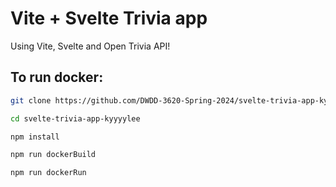 # Vite + Svelte Trivia app
Using Vite, Svelte and Open Trivia API!


## To run docker: 

```bash
git clone https://github.com/DWDD-3620-Spring-2024/svelte-trivia-app-kyyyylee
```

```bash
cd svelte-trivia-app-kyyyylee
```

```bash
npm install 
```

```bash
npm run dockerBuild
```

```bash
npm run dockerRun
```
